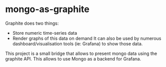 # mongo-as-graphite

Graphite does two things:
- Store numeric time-series data
- Render graphs of this data on demand
It can also be used by numerous dashboard/visualisation tools (ie: Grafana) to show those data.

This project is a small bridge that allows to present mongo data using the graphite API. This allows
to use Mongo as a backend for Grafana.